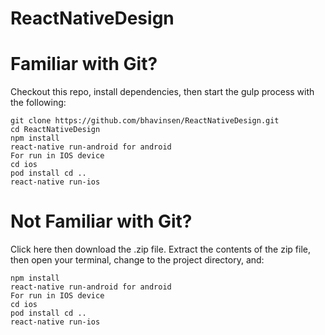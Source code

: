 # ReactNativeDesign

# Familiar with Git?
Checkout this repo, install dependencies, then start the gulp process with the following:
```
git clone https://github.com/bhavinsen/ReactNativeDesign.git
cd ReactNativeDesign
npm install
react-native run-android for android
For run in IOS device
cd ios
pod install cd ..
react-native run-ios 
```
# Not Familiar with Git?
Click here then download the .zip file. Extract the contents of the zip file, then open your terminal, change to the project directory, and:
```
npm install
react-native run-android for android
For run in IOS device
cd ios
pod install cd ..
react-native run-ios 
```